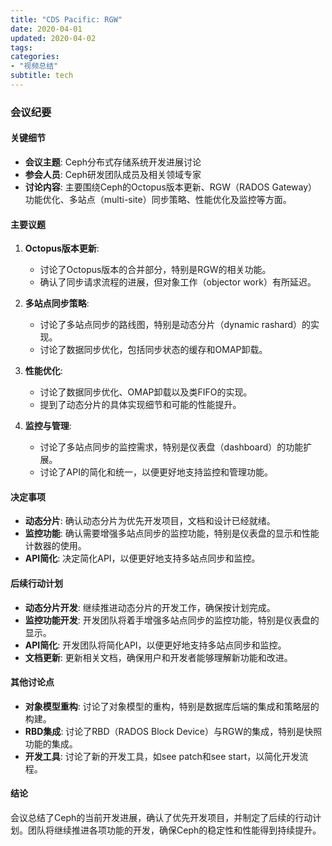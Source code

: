 ```yaml
---
title: "CDS Pacific: RGW"
date: 2020-04-01
updated: 2020-04-02
tags:
categories:
- "视频总结"
subtitle: tech
---
```



### 会议纪要

#### 关键细节
- **会议主题**: Ceph分布式存储系统开发进展讨论
- **参会人员**: Ceph研发团队成员及相关领域专家
- **讨论内容**: 主要围绕Ceph的Octopus版本更新、RGW（RADOS Gateway）功能优化、多站点（multi-site）同步策略、性能优化及监控等方面。

#### 主要议题
1. **Octopus版本更新**:
   - 讨论了Octopus版本的合并部分，特别是RGW的相关功能。
   - 确认了同步请求流程的进展，但对象工作（objector work）有所延迟。

2. **多站点同步策略**:
   - 讨论了多站点同步的路线图，特别是动态分片（dynamic rashard）的实现。
   - 讨论了数据同步优化，包括同步状态的缓存和OMAP卸载。

3. **性能优化**:
   - 讨论了数据同步优化、OMAP卸载以及类FIFO的实现。
   - 提到了动态分片的具体实现细节和可能的性能提升。

4. **监控与管理**:
   - 讨论了多站点同步的监控需求，特别是仪表盘（dashboard）的功能扩展。
   - 讨论了API的简化和统一，以便更好地支持监控和管理功能。

#### 决定事项
- **动态分片**: 确认动态分片为优先开发项目，文档和设计已经就绪。
- **监控功能**: 确认需要增强多站点同步的监控功能，特别是仪表盘的显示和性能计数器的使用。
- **API简化**: 决定简化API，以便更好地支持多站点同步和监控。

#### 后续行动计划
- **动态分片开发**: 继续推进动态分片的开发工作，确保按计划完成。
- **监控功能开发**: 开发团队将着手增强多站点同步的监控功能，特别是仪表盘的显示。
- **API简化**: 开发团队将简化API，以便更好地支持多站点同步和监控。
- **文档更新**: 更新相关文档，确保用户和开发者能够理解新功能和改进。

#### 其他讨论点
- **对象模型重构**: 讨论了对象模型的重构，特别是数据库后端的集成和策略层的构建。
- **RBD集成**: 讨论了RBD（RADOS Block Device）与RGW的集成，特别是快照功能的集成。
- **开发工具**: 讨论了新的开发工具，如see patch和see start，以简化开发流程。

#### 结论
会议总结了Ceph的当前开发进展，确认了优先开发项目，并制定了后续的行动计划。团队将继续推进各项功能的开发，确保Ceph的稳定性和性能得到持续提升。